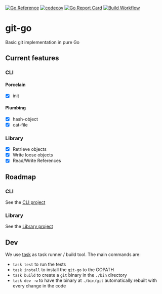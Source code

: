 [![Go Reference](https://pkg.go.dev/badge/github.com/Nivl/git-go@main.svg)](https://pkg.go.dev/github.com/Nivl/git-go@main)
[![codecov](https://codecov.io/gh/Nivl/git-go/branch/main/graph/badge.svg?token=I0YC2EHRHB)](https://codecov.io/gh/Nivl/git-go)
[![Go Report Card](https://goreportcard.com/badge/github.com/Nivl/git-go)](https://goreportcard.com/report/github.com/Nivl/git-go)
[![Build Workflow](https://github.com/Nivl/git-go/workflows/Build/badge.svg)](https://github.com/Nivl/git-go/actions?query=workflow%3ABuild)

# git-go

Basic git implementation in pure Go

## Current features

### CLI

#### Porcelain

- [x] init

#### Plumbing

- [x] hash-object
- [x] cat-file

### Library

- [x] Retrieve objects
- [x] Write loose objects
- [x] Read/Write References

## Roadmap

### CLI

See the [CLI project](https://github.com/Nivl/git-go/projects/2)

### Library

See the [Library project](https://github.com/Nivl/git-go/projects/1)

## Dev

We use [task](https://github.com/go-task/task) as task runner / build
tool. The main commands are:

- `task test` to run the tests
- `task install` to install the `git-go` to the GOPATH
- `task build` to create a `git` binary in the `./bin` directory
- `task dev -w` to have the binary at `./bin/git` automatically rebuilt with every change in the code
